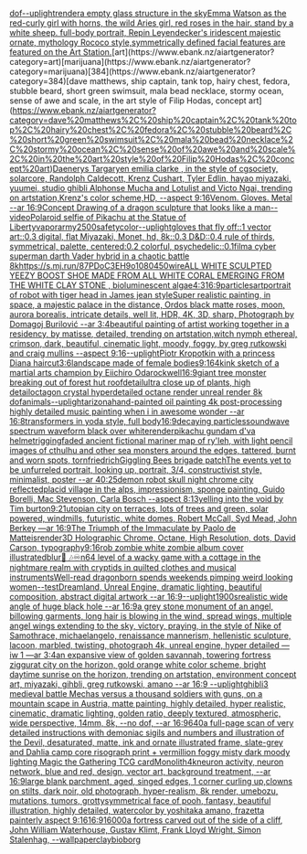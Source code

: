 [dof](https://www.ebank.nz/aiartgenerator?category=dof)[--uplight](https://www.ebank.nz/aiartgenerator?category=--uplight)[render](https://www.ebank.nz/aiartgenerator?category=render)[a empty glass structure in the sky](https://www.ebank.nz/aiartgenerator?category=a%20empty%20glass%20structure%20in%20the%20sky)[Emma Watson as the red-curly girl with horns, the wild Aries girl, red roses in the hair. stand by a white sheep. full-body portrait, Repin Leyendecker's iridescent majestic ornate, mythology Rococo style,symmetrically defined facial features are featured on the Art Station.](https://www.ebank.nz/aiartgenerator?category=Emma%20Watson%20as%20the%20red-curly%20girl%20with%20horns%2C%20the%20wild%20Aries%20girl%2C%20red%20roses%20in%20the%20hair.%20stand%20by%20a%20white%20sheep.%20full-body%20portrait%2C%20Repin%20Leyendecker%27s%20iridescent%20majestic%20ornate%2C%20mythology%20Rococo%20style%2Csymmetrically%20defined%20facial%20features%20are%20featured%20on%20the%20Art%20Station.)[art](https://www.ebank.nz/aiartgenerator?category=art)[marijuana](https://www.ebank.nz/aiartgenerator?category=marijuana)[384](https://www.ebank.nz/aiartgenerator?category=384)[dave matthews, ship captain, tank top, hairy chest, fedora, stubble beard, short green swimsuit, mala bead necklace, stormy ocean, sense of awe and scale, in the art style of Filip Hodas, concept art](https://www.ebank.nz/aiartgenerator?category=dave%20matthews%2C%20ship%20captain%2C%20tank%20top%2C%20hairy%20chest%2C%20fedora%2C%20stubble%20beard%2C%20short%20green%20swimsuit%2C%20mala%20bead%20necklace%2C%20stormy%20ocean%2C%20sense%20of%20awe%20and%20scale%2C%20in%20the%20art%20style%20of%20Filip%20Hodas%2C%20concept%20art)[Daenerys Targaryen emilia clarke , in the style of cgsociety, solarcore, Randolph Caldecott, Krenz Cushart, Tyler Edlin, hayao miyazaki, yuumei, studio ghibli Alphonse Mucha and Lotulist and Victo Ngai, trending on artstation,Krenz's color scheme,HD, --aspect 9:16](https://www.ebank.nz/aiartgenerator?category=Daenerys%20Targaryen%20emilia%20clarke%20%2C%20in%20the%20style%20of%20cgsociety%2C%20solarcore%2C%20Randolph%20Caldecott%2C%20Krenz%20Cushart%2C%20Tyler%20Edlin%2C%20hayao%20miyazaki%2C%20yuumei%2C%20studio%20ghibli%20Alphonse%20Mucha%20and%20Lotulist%20and%20Victo%20Ngai%2C%20trending%20on%20artstation%2CKrenz%27s%20color%20scheme%2CHD%2C%20--aspect%209%3A16)[Venom. Gloves. Metal --ar 16:9](https://www.ebank.nz/aiartgenerator?category=Venom.%20Gloves.%20Metal%20--ar%2016%3A9)[Concept Drawing of a dragon sculpture that looks like a man](https://www.ebank.nz/aiartgenerator?category=Concept%20Drawing%20of%20a%20dragon%20sculpture%20that%20looks%20like%20a%20man)[--video](https://www.ebank.nz/aiartgenerator?category=--video)[Polaroid selfie of Pikachu at the Statue of Liberty](https://www.ebank.nz/aiartgenerator?category=Polaroid%20selfie%20of%20Pikachu%20at%20the%20Statue%20of%20Liberty)[vapor](https://www.ebank.nz/aiartgenerator?category=vapor)[army](https://www.ebank.nz/aiartgenerator?category=army)[2500](https://www.ebank.nz/aiartgenerator?category=2500)[safety](https://www.ebank.nz/aiartgenerator?category=safety)[color](https://www.ebank.nz/aiartgenerator?category=color)[--uplight](https://www.ebank.nz/aiartgenerator?category=--uplight)[gloves that fly off::1 vector art::0.3 digital, flat Miyazaki, Monet, hd, 8k::0.3 D&D::0.4 rule of thirds, symmetrical, palette, centered:0.2 colorful, psychedelic::0.1](https://www.ebank.nz/aiartgenerator?category=gloves%20that%20fly%20off%3A%3A1%20vector%20art%3A%3A0.3%20digital%2C%20flat%20Miyazaki%2C%20Monet%2C%20hd%2C%208k%3A%3A0.3%20D%26D%3A%3A0.4%20rule%20of%20thirds%2C%20symmetrical%2C%20palette%2C%20centered%3A0.2%20colorful%2C%20psychedelic%3A%3A0.1)[film](https://www.ebank.nz/aiartgenerator?category=film)[a cyber superman darth Vader hybrid in a chaotic battle 8k](https://www.ebank.nz/aiartgenerator?category=a%20cyber%20superman%20darth%20Vader%20hybrid%20in%20a%20chaotic%20battle%208k)[<https://s.mj.run/87PDoC3EH9o>](https://www.ebank.nz/aiartgenerator?category=%3Chttps%3A//s.mj.run/87PDoC3EH9o%3E)[1080](https://www.ebank.nz/aiartgenerator?category=1080)[450](https://www.ebank.nz/aiartgenerator?category=450)[wire](https://www.ebank.nz/aiartgenerator?category=wire)[ALL WHITE SCULPTED YEEZY BOOST SHOE MADE FROM ALL WHITE CORAL EMERGING FROM THE WHITE CLAY STONE , bioluminescent algae](https://www.ebank.nz/aiartgenerator?category=ALL%20WHITE%20SCULPTED%20YEEZY%20BOOST%20SHOE%20MADE%20FROM%20ALL%20WHITE%20CORAL%20EMERGING%20FROM%20THE%20WHITE%20CLAY%20STONE%20%2C%20bioluminescent%20algae)[4:3](https://www.ebank.nz/aiartgenerator?category=4%3A3)[16:9](https://www.ebank.nz/aiartgenerator?category=16%3A9)[particles](https://www.ebank.nz/aiartgenerator?category=particles)[art](https://www.ebank.nz/aiartgenerator?category=art)[portrait of robot with tiger head in James jean style](https://www.ebank.nz/aiartgenerator?category=portrait%20of%20robot%20with%20tiger%20head%20in%20James%20jean%20style)[Super realistic painting, in space, a majestic palace in the distance, Ordos black matte roses, moon, aurora borealis, intricate details, well lit, HDR, 4K, 3D, sharp, Photograph by Domagoj Burilović --ar 3:4](https://www.ebank.nz/aiartgenerator?category=Super%20realistic%20painting%2C%20in%20space%2C%20a%20majestic%20palace%20in%20the%20distance%2C%20Ordos%20black%20matte%20roses%2C%20moon%2C%20aurora%20borealis%2C%20intricate%20details%2C%20well%20lit%2C%20HDR%2C%204K%2C%203D%2C%20sharp%2C%20Photograph%20by%20Domagoj%20Burilovi%C4%87%20--ar%203%3A4)[beautiful painting of artist working together in a residency, by matisse, detailed, trending on artstation,](https://www.ebank.nz/aiartgenerator?category=beautiful%20painting%20of%20artist%20working%20together%20in%20a%20residency%2C%20by%20matisse%2C%20detailed%2C%20trending%20on%20artstation%2C)[witch nymph ethereal, crimson, dark, beautiful, cinematic light, moody, foggy, by greg rutkowski and craig mullins --aspect 9:16](https://www.ebank.nz/aiartgenerator?category=witch%20nymph%20ethereal%2C%20crimson%2C%20dark%2C%20beautiful%2C%20cinematic%20light%2C%20moody%2C%20foggy%2C%20by%20greg%20rutkowski%20and%20craig%20mullins%20--aspect%209%3A16)[--uplight](https://www.ebank.nz/aiartgenerator?category=--uplight)[Piotr Kropotkin with a princess Diana haircut](https://www.ebank.nz/aiartgenerator?category=Piotr%20Kropotkin%20with%20a%20princess%20Diana%20haircut)[3:6](https://www.ebank.nz/aiartgenerator?category=3%3A6)[landscape made of female bodies](https://www.ebank.nz/aiartgenerator?category=landscape%20made%20of%20female%20bodies)[9:16](https://www.ebank.nz/aiartgenerator?category=9%3A16)[4k](https://www.ebank.nz/aiartgenerator?category=4k)[ink sketch of a martial arts champion by Eiichiro Oda](https://www.ebank.nz/aiartgenerator?category=ink%20sketch%20of%20a%20martial%20arts%20champion%20by%20Eiichiro%20Oda)[rockwell](https://www.ebank.nz/aiartgenerator?category=rockwell)[16:9](https://www.ebank.nz/aiartgenerator?category=16%3A9)[giant tree monster breaking out of forest hut roof](https://www.ebank.nz/aiartgenerator?category=giant%20tree%20monster%20breaking%20out%20of%20forest%20hut%20roof)[detail](https://www.ebank.nz/aiartgenerator?category=detail)[ultra close up of plants, high detail](https://www.ebank.nz/aiartgenerator?category=ultra%20close%20up%20of%20plants%2C%20high%20detail)[octagon crystal hyperdetailed octane render unreal render 8k dof](https://www.ebank.nz/aiartgenerator?category=octagon%20crystal%20hyperdetailed%20octane%20render%20unreal%20render%208k%20dof)[animals](https://www.ebank.nz/aiartgenerator?category=animals)[--uplight](https://www.ebank.nz/aiartgenerator?category=--uplight)[arizona](https://www.ebank.nz/aiartgenerator?category=arizona)[hand-painted oil painting 4k post-processing highly detailed music painting when i in awesome wonder --ar 16:8](https://www.ebank.nz/aiartgenerator?category=hand-painted%20oil%20painting%204k%20post-processing%20highly%20detailed%20music%20painting%20when%20i%20in%20awesome%20wonder%20--ar%2016%3A8)[transformers in yoda style, full body](https://www.ebank.nz/aiartgenerator?category=transformers%20in%20yoda%20style%2C%20full%20body)[16:9](https://www.ebank.nz/aiartgenerator?category=16%3A9)[decaying particles](https://www.ebank.nz/aiartgenerator?category=decaying%20particles)[soundwave spectrum waveform black over white](https://www.ebank.nz/aiartgenerator?category=soundwave%20spectrum%20waveform%20black%20over%20white)[render](https://www.ebank.nz/aiartgenerator?category=render)[pikachu gundam d'va helmet](https://www.ebank.nz/aiartgenerator?category=pikachu%20gundam%20d%27va%20helmet)[rigging](https://www.ebank.nz/aiartgenerator?category=rigging)[faded ancient fictional mariner map of ry'leh, with light pencil images of cthulhu and other sea monsters around the edges, tattered, burnt and worn spots, torn](https://www.ebank.nz/aiartgenerator?category=faded%20ancient%20fictional%20mariner%20map%20of%20ry%27leh%2C%20with%20light%20pencil%20images%20of%20cthulhu%20and%20other%20sea%20monsters%20around%20the%20edges%2C%20tattered%2C%20burnt%20and%20worn%20spots%2C%20torn)[friedrich](https://www.ebank.nz/aiartgenerator?category=friedrich)[Giggling Bees brigade patch](https://www.ebank.nz/aiartgenerator?category=Giggling%20Bees%20brigade%20patch)[The events yet to be unfurreled portrait, looking up, portrait, 3/4, constructivist style, minimalist, poster --ar 40:25](https://www.ebank.nz/aiartgenerator?category=The%20events%20yet%20to%20be%20unfurreled%20portrait%2C%20looking%20up%2C%20portrait%2C%203/4%2C%20constructivist%20style%2C%20minimalist%2C%20poster%20--ar%2040%3A25)[demon robot skull night chrome city reflected](https://www.ebank.nz/aiartgenerator?category=demon%20robot%20skull%20night%20chrome%20city%20reflected)[placid village in the alps, impressionism, sponge painting, Guido Borelli, Mac Stevenson, Carla Bosch --aspect 8:13](https://www.ebank.nz/aiartgenerator?category=placid%20village%20in%20the%20alps%2C%20impressionism%2C%20sponge%20painting%2C%20Guido%20Borelli%2C%20Mac%20Stevenson%2C%20Carla%20Bosch%20--aspect%208%3A13)[yelling into the void by Tim burton](https://www.ebank.nz/aiartgenerator?category=yelling%20into%20the%20void%20by%20Tim%20burton)[9:21](https://www.ebank.nz/aiartgenerator?category=9%3A21)[utopian city on terraces, lots of trees and green, solar powered, windmills, futuristic, white domes, Robert McCall, Syd Mead, John Berkey —ar 16:9](https://www.ebank.nz/aiartgenerator?category=utopian%20city%20on%20terraces%2C%20lots%20of%20trees%20and%20green%2C%20solar%20powered%2C%20windmills%2C%20futuristic%2C%20white%20domes%2C%20Robert%20McCall%2C%20Syd%20Mead%2C%20John%20Berkey%20%E2%80%94ar%2016%3A9)[The Triumph of the Immaculate by Paolo de Matteis](https://www.ebank.nz/aiartgenerator?category=The%20Triumph%20of%20the%20Immaculate%20by%20Paolo%20de%20Matteis)[render](https://www.ebank.nz/aiartgenerator?category=render)[3D Holographic Chrome, Octane, High Resolution, dots, David Carson, typography](https://www.ebank.nz/aiartgenerator?category=3D%20Holographic%20Chrome%2C%20Octane%2C%20High%20Resolution%2C%20dots%2C%20David%20Carson%2C%20typography)[9:16](https://www.ebank.nz/aiartgenerator?category=9%3A16)[rob zombie white zombie album cover illustrated](https://www.ebank.nz/aiartgenerator?category=rob%20zombie%20white%20zombie%20album%20cover%20illustrated)[blur](https://www.ebank.nz/aiartgenerator?category=blur)[🎵 🎶♾](https://www.ebank.nz/aiartgenerator?category=%F0%9F%8E%B5%20%F0%9F%8E%B6%E2%99%BE)[n64 level of a wacky game with a cottage in the nightmare realm with  cryptids in quilted clothes and musical instruments](https://www.ebank.nz/aiartgenerator?category=n64%20level%20of%20a%20wacky%20game%20with%20a%20cottage%20in%20the%20nightmare%20realm%20with%20%20cryptids%20in%20quilted%20clothes%20and%20musical%20instruments)[Well-read dragonborn spends weekends pimping weird looking women](https://www.ebank.nz/aiartgenerator?category=Well-read%20dragonborn%20spends%20weekends%20pimping%20weird%20looking%20women)[--test](https://www.ebank.nz/aiartgenerator?category=--test)[Dreamland, Unreal Engine, dramatic lighting, beautiful composition, abstract digital artwork --ar 16:9](https://www.ebank.nz/aiartgenerator?category=Dreamland%2C%20Unreal%20Engine%2C%20dramatic%20lighting%2C%20beautiful%20composition%2C%20abstract%20digital%20artwork%20--ar%2016%3A9)[--uplight](https://www.ebank.nz/aiartgenerator?category=--uplight)[1900s](https://www.ebank.nz/aiartgenerator?category=1900s)[realistic wide angle of huge black hole --ar 16:9](https://www.ebank.nz/aiartgenerator?category=realistic%20wide%20angle%20of%20huge%20black%20hole%20--ar%2016%3A9)[a grey stone monument of an angel, billowing garments, long hair is blowing in the wind, spread wings, multiple angel wings extending to the sky, victory, praying, in the style of Nike of Samothrace, michaelangelo, renaissance mannerism, hellenistic sculpture, lacoon, marbled, twisting, photograph 4k, unreal engine, hyper detailed —iw 1 —ar 3:4](https://www.ebank.nz/aiartgenerator?category=a%20grey%20stone%20monument%20of%20an%20angel%2C%20billowing%20garments%2C%20long%20hair%20is%20blowing%20in%20the%20wind%2C%20spread%20wings%2C%20multiple%20angel%20wings%20extending%20to%20the%20sky%2C%20victory%2C%20praying%2C%20in%20the%20style%20of%20Nike%20of%20Samothrace%2C%20michaelangelo%2C%20renaissance%20mannerism%2C%20hellenistic%20sculpture%2C%20lacoon%2C%20marbled%2C%20twisting%2C%20photograph%204k%2C%20unreal%20engine%2C%20hyper%20detailed%20%E2%80%94iw%201%20%E2%80%94ar%203%3A4)[an expansive view of golden savannah, towering fortress ziggurat city on the horizon, gold orange white color scheme, bright daytime sunrise on the horizon, trending on artstation, environment concept art, miyazaki, gihbli, greg rutkowski, amano --ar 16:9 --uplight](https://www.ebank.nz/aiartgenerator?category=an%20expansive%20view%20of%20golden%20savannah%2C%20towering%20fortress%20ziggurat%20city%20on%20the%20horizon%2C%20gold%20orange%20white%20color%20scheme%2C%20bright%20daytime%20sunrise%20on%20the%20horizon%2C%20trending%20on%20artstation%2C%20environment%20concept%20art%2C%20miyazaki%2C%20gihbli%2C%20greg%20rutkowski%2C%20amano%20--ar%2016%3A9%20--uplight)[ghibli](https://www.ebank.nz/aiartgenerator?category=ghibli)[3 medieval battle Mechas versus a thousand soldiers with guns, on a mountain scape in Austria, matte painting, highly detailed, hyper realistic, cinematic, dramatic lighting, golden ratio, deeply textured, atmospheric, wide perspective, 14mm, 8k, --no dof, --ar 16:9](https://www.ebank.nz/aiartgenerator?category=3%20medieval%20battle%20Mechas%20versus%20a%20thousand%20soldiers%20with%20guns%2C%20on%20a%20mountain%20scape%20in%20Austria%2C%20matte%20painting%2C%20highly%20detailed%2C%20hyper%20realistic%2C%20cinematic%2C%20dramatic%20lighting%2C%20golden%20ratio%2C%20deeply%20textured%2C%20atmospheric%2C%20wide%20perspective%2C%2014mm%2C%208k%2C%20--no%20dof%2C%20--ar%2016%3A9)[640](https://www.ebank.nz/aiartgenerator?category=640)[a full-page scan of very detailed instructions with demoniac sigils and numbers and illustration of the Devil, desaturated, matte, ink and ornate illustrated frame, slate-grey and Dahlia camp core risograph print + vermillion foggy misty dark moody lighting Magic the Gathering TCG card](https://www.ebank.nz/aiartgenerator?category=a%20full-page%20scan%20of%20very%20detailed%20instructions%20with%20demoniac%20sigils%20and%20numbers%20and%20illustration%20of%20the%20Devil%2C%20desaturated%2C%20matte%2C%20ink%20and%20ornate%20illustrated%20frame%2C%20slate-grey%20and%20Dahlia%20camp%20core%20risograph%20print%20%2B%20vermillion%20foggy%20misty%20dark%20moody%20lighting%20Magic%20the%20Gathering%20TCG%20card)[Monolith](https://www.ebank.nz/aiartgenerator?category=Monolith)[4k](https://www.ebank.nz/aiartgenerator?category=4k)[neuron activity, neuron network, blue and red, design, vector art, background treatment, --ar 16:9](https://www.ebank.nz/aiartgenerator?category=neuron%20activity%2C%20neuron%20network%2C%20blue%20and%20red%2C%20design%2C%20vector%20art%2C%20background%20treatment%2C%20--ar%2016%3A9)[large blank parchment, aged, singed edges, 1 corner curling up,](https://www.ebank.nz/aiartgenerator?category=large%20blank%20parchment%2C%20aged%2C%20singed%20edges%2C%201%20corner%20curling%20up%2C)[clowns on stilts, dark noir, old photograph, hyper-realism, 8k render, umebozu, mutations, tumors, grotty](https://www.ebank.nz/aiartgenerator?category=clowns%20on%20stilts%2C%20dark%20noir%2C%20old%20photograph%2C%20hyper-realism%2C%208k%20render%2C%20umebozu%2C%20mutations%2C%20tumors%2C%20grotty)[symmetrical face of pooh, fantasy, beautiful illustration, highly detailed, watercolor by yoshitaka amano, frazetta painterly aspect 9:16](https://www.ebank.nz/aiartgenerator?category=symmetrical%20face%20of%20pooh%2C%20fantasy%2C%20beautiful%20illustration%2C%20highly%20detailed%2C%20watercolor%20by%20yoshitaka%20amano%2C%20frazetta%20painterly%20aspect%209%3A16)[16:9](https://www.ebank.nz/aiartgenerator?category=16%3A9)[16000](https://www.ebank.nz/aiartgenerator?category=16000)[a fortress carved out of the side of a cliff, John William Waterhouse, Gustav Klimt, Frank Lloyd Wright, Simon Stalenhag, --wallpaper](https://www.ebank.nz/aiartgenerator?category=a%20fortress%20carved%20out%20of%20the%20side%20of%20a%20cliff%2C%20John%20William%20Waterhouse%2C%20Gustav%20Klimt%2C%20Frank%20Lloyd%20Wright%2C%20Simon%20Stalenhag%2C%20--wallpaper)[clay](https://www.ebank.nz/aiartgenerator?category=clay)[bioborg](https://www.ebank.nz/aiartgenerator?category=bioborg)